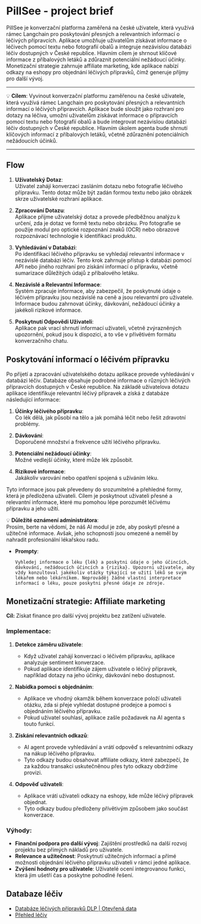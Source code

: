 # PillSee - project brief

PillSee je konverzační platforma zaměřená na české uživatele, která využívá rámec Langchain pro poskytování přesných a relevantních informací o léčivých přípravcích. Aplikace umožňuje uživatelům získávat informace o léčivech pomocí textu nebo fotografií obalů a integruje nezávislou databázi léčiv dostupných v České republice. Hlavním cílem je shrnout klíčové informace z příbalových letáků a zdůraznit potenciální nežádoucí účinky. Monetizační strategie zahrnuje affiliate marketing, kde aplikace nabízí odkazy na eshopy pro objednání léčivých přípravků, čímž generuje příjmy pro další vývoj.

---

💡 **Cílem**: Vyvinout konverzační platformu zaměřenou na české uživatele, která využívá rámec Langchain pro poskytování přesných a relevantních informací o léčivých přípravcích. Aplikace bude sloužit jako rozhraní pro dotazy na léčiva, umožní uživatelům získávat informace o přípravcích pomocí textu nebo fotografií obalů a bude integrovat nezávislou databázi léčiv dostupných v České republice. Hlavním úkolem agenta bude shrnutí klíčových informací z příbalových letáků, včetně zdůraznění potenciálních nežádoucích účinků.

---

## Flow

1. **Uživatelský Dotaz**:  
   Uživatel zahájí konverzaci zasláním dotazu nebo fotografie léčivého přípravku. Tento dotaz může být zadán formou textu nebo jako obrázek skrze uživatelské rozhraní aplikace.

2. **Zpracování Dotazu**:  
   Aplikace přijme uživatelský dotaz a provede předběžnou analýzu k určení, zda je dotaz ve formě textu nebo obrázku. Pro fotografie se použije modul pro optické rozpoznání znaků (OCR) nebo obrazové rozpoznávací technologie k identifikaci produktu.

3. **Vyhledávání v Databázi**:  
   Po identifikaci léčivého přípravku se vyhledají relevantní informace v nezávislé databázi léčiv. Tento krok zahrnuje přístup k databázi pomocí API nebo jiného rozhraní pro získání informací o přípravku, včetně sumarizace důležitých údajů z příbalového letáku.

4. **Nezávislé a Relevantní Informace**:  
   Systém zpracuje informace, aby zabezpečil, že poskytnuté údaje o léčivém přípravku jsou nezávislé na ceně a jsou relevantní pro uživatele. Informace budou zahrnovat účinky, dávkování, nežádoucí účinky a jakékoli rizikové informace.

5. **Poskytnutí Odpovědi Uživateli**:  
   Aplikace pak vrací shrnutí informací uživateli, včetně zvýrazněných upozornění, pokud jsou k dispozici, a to vše v přívětivém formátu konverzačního chatu.

## Poskytování informací o léčivém přípravku

Po přijetí a zpracování uživatelského dotazu aplikace provede vyhledávání v databázi léčiv. Databáze obsahuje podrobné informace o různých léčivých přípravcích dostupných v České republice. Na základě uživatelova dotazu aplikace identifikuje relevantní léčivý přípravek a získá z databáze následující informace:

1. **Účinky léčivého přípravku**:  
   Co lék dělá, jak působí na tělo a jak pomáhá léčit nebo řešit zdravotní problémy.

2. **Dávkování**:  
   Doporučené množství a frekvence užití léčivého přípravku.

3. **Potenciální nežádoucí účinky**:  
   Možné vedlejší účinky, které může lék způsobit.

4. **Rizikové informace**:  
   Jakákoliv varování nebo opatření spojená s užíváním léku.

Tyto informace jsou pak převedeny do srozumitelné a přehledné formy, která je předložena uživateli. Cílem je poskytnout uživateli přesné a relevantní informace, které mu pomohou lépe porozumět léčivému přípravku a jeho užití.

💡 **Důležité oznámení administrátora**:  
Prosím, berte na vědomí, že náš AI modul je zde, aby poskytl přesné a užitečné informace. Avšak, jeho schopnosti jsou omezené a neměl by nahradit profesionální lékařskou radu.

- **Prompty**:
    
    ```plaintext
    Vyhledej informace o léku {lék} a poskytni údaje o jeho účincích, dávkování, nežádoucích účincích a {rizika}. Upozorni uživatele, aby vždy konzultoval jakékoliv otázky týkající se užití léků se svým lékařem nebo lékárníkem. Neprováděj žádné vlastní interpretace informací o léku, pouze poskytni přesné údaje ze zdroje.
    ```

## Monetizační strategie: Affiliate marketing

**Cíl:** Získat finance pro další vývoj projektu bez zatížení uživatele.

### Implementace:

1. **Detekce záměru uživatele**:
   - Když uživatel zahájí konverzaci o léčivém přípravku, aplikace analyzuje sentiment konverzace.
   - Pokud aplikace identifikuje zájem uživatele o léčivý přípravek, například dotazy na jeho účinky, dávkování nebo dostupnost.

2. **Nabídka pomoci s objednáním**:
   - Aplikace ve vhodný okamžik během konverzace položí uživateli otázku, zda si přeje vyhledat dostupné prodejce a pomoci s objednáním léčivého přípravku.
   - Pokud uživatel souhlasí, aplikace zašle požadavek na AI agenta s touto funkcí.

3. **Získání relevantních odkazů**:
   - AI agent provede vyhledávání a vrátí odpověď s relevantními odkazy na nákup léčivého přípravku.
   - Tyto odkazy budou obsahovat affiliate odkazy, které zabezpečí, že za každou transakci uskutečněnou přes tyto odkazy obdržíme provizi.

4. **Odpověď uživateli**:
   - Aplikace vrátí uživateli odkazy na eshopy, kde může léčivý přípravek objednat.
   - Tyto odkazy budou předloženy přívětivým způsobem jako součást konverzace.

### Výhody:

- **Finanční podpora pro další vývoj**: Zajištění prostředků na další rozvoj projektu bez přímých nákladů pro uživatele.
- **Relevance a užitečnost**: Poskytnutí užitečných informací a přímé možnosti objednání léčivého přípravku uživateli v rámci jedné aplikace.
- **Zvýšení hodnoty pro uživatele**: Uživatelé ocení integrovanou funkci, která jim ušetří čas a poskytne pohodlné řešení.

## Databaze léčiv

- [Databáze léčivých přípravků DLP | Otevřená data](https://opendata.sukl.cz/?q=katalog/databaze-lecivych-pripravku-dlp)
- [Přehled léčiv](https://prehledy.sukl.cz/prehled_leciv.html#/?typ=0&filtr=%22%22&pocet=10&stranka=1&sort=%5B%22nazev%22%5D&smer=%22asc%22&leciveLatky=%5B%5B%5D%5D&leciveLatkyOperace=%22OR%22&leciveLatkyOperaceZavorek=%22ANY%22&atc=%22%22&cestaPodani=%22%22&drzitelRegistrace=%5B%5D&stavRegistrace=%22%22&zpusobVydeje=%5B%5D&uhrada=%5B%5D&dovoz=%22%22&jeDodavka=false&stavZruseni=%22N%22&ochrannyPrvek=%22X%22&dostupnost=%5B%5D&omezenaDostupnost=false&lecivaLatkaSelected=%5B%5B%5D%5D&lecivaLatkaValue=%5B%22%22%5D&lecivaLatkaCiselnik=%5B%5B%5D%5D&typVydeje=%223%22)
